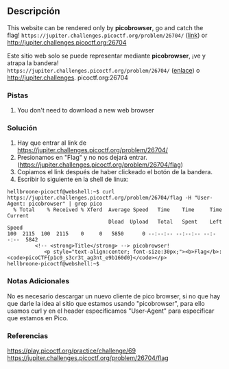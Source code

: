 ## Descripción
This website can be rendered only by **picobrowser**, go and catch the flag! `https://jupiter.challenges.picoctf.org/problem/26704/` ([link](https://jupiter.challenges.picoctf.org/problem/26704/)) or http://jupiter.challenges.picoctf.org:26704

Este sitio web solo se puede representar mediante **picobrowser**, ¡ve y atrapa la bandera! `https://jupiter.challenges.picoctf.org/problem/26704/` ([enlace](https://jupiter.challenges.picoctf.org/problem/26704/)) o http://jupiter.challenges. picoctf.org:26704
### Pistas
1. You don't need to download a new web browser
### Solución
1. Hay que entrar al link de https://jupiter.challenges.picoctf.org/problem/26704/
2. Presionamos en "Flag" y no nos dejará entrar. (https://jupiter.challenges.picoctf.org/problem/26704/flag)
3. Copiamos el link después de haber clickeado el botón de la bandera.
4. Escribir lo siguiente en la shell de linux:
```
hellbroone-picoctf@webshell:~$ curl https://jupiter.challenges.picoctf.org/problem/26704/flag -H "User-Agent: picobrowser" | grep pico
  % Total    % Received % Xferd  Average Speed   Time    Time     Time  Current
                                 Dload  Upload   Total   Spent    Left  Speed
100  2115  100  2115    0     0   5850      0 --:--:-- --:--:-- --:--:--  5842
         <!-- <strong>Title</strong> --> picobrowser!
            <p style="text-align:center; font-size:30px;"><b>Flag</b>: <code>picoCTF{p1c0_s3cr3t_ag3nt_e9b160d0}</code></p>
hellbroone-picoctf@webshell:~$
```
### Notas Adicionales
No es necesario descargar un nuevo cliente de pico browser, si no que hay que darle la idea al sitio que estamos usando "picobrowser", para ello usamos curl y en el header especificamos "User-Agent" para especificar que estamos en Pico.
### Referencias
https://play.picoctf.org/practice/challenge/69
https://jupiter.challenges.picoctf.org/problem/26704/flag
